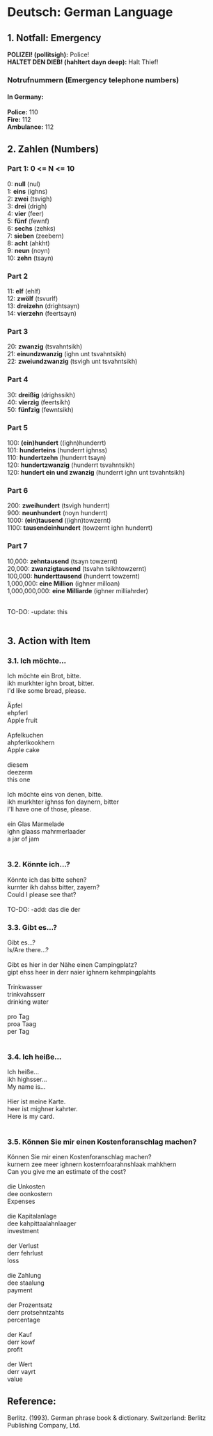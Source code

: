 # Deutsch: German Language
## 1. Notfall: Emergency
<b>POLIZEI! (pollitsigh):</b> Police!<br/>
<b>HALTET DEN DIEB! (hahltert dayn deep):</b> Halt Thief!<br/>

### Notrufnummern (Emergency telephone numbers)
#### In Germany: 
<b>Police:</b> 110<br/>
<b>Fire:</b> 112<br/>
<b>Ambulance:</b> 112<br/>

## 2. Zahlen (Numbers)
### Part 1: 0 <= N <= 10
0: <b>null</b> (nul)<br/>
1: <b>eins</b> (ighns)<br/>
2: <b>zwei</b> (tsvigh)<br/>
3: <b>drei</b> (drigh)<br/>
4: <b>vier</b> (feer)<br/>
5: <b>fünf</b> (fewnf)<br/>
6: <b>sechs</b> (zehks)<br/>
7: <b>sieben</b> (zeebern)<br/>
8: <b>acht</b> (ahkht)<br/>
9: <b>neun</b> (noyn)<br/>
10: <b>zehn</b> (tsayn)<br/>

### Part 2
11: <b>elf</b> (ehlf)<br/>
12: <b>zwölf</b> (tsvurlf)<br/>
13: <b>dreizehn</b> (drightsayn)<br/>
14: <b>vierzehn</b> (feertsayn)<br/>

### Part 3
20: <b>zwanzig</b> (tsvahntsikh)<br/>
21: <b>einundzwanzig</b> (ighn unt tsvahntsikh)<br/>
22: <b>zweiundzwanzig</b> (tsvigh unt tsvahntsikh)<br/>

### Part 4
30: <b>dreißig</b> (drighssikh)<br/>
40: <b>vierzig</b> (feertsikh)<br/>
50: <b>fünfzig</b> (fewntsikh)<br/>

### Part 5
100: <b>(ein)hundert</b> ((ighn)hunderrt)<br/>
101: <b>hunderteins</b> (hunderrt ighnss)<br/>
110: <b>hundertzehn</b> (hunderrt tsayn)<br/>
120: <b>hundertzwanzig</b> (hunderrt tsvahntsikh)<br/>
120: <b>hundert ein und zwanzig</b> (hunderrt ighn unt tsvahntsikh)<br/>

### Part 6
200: <b>zweihundert</b> (tsvigh hunderrt)<br/>
900: <b>neunhundert</b> (noyn hunderrt)<br/>
1000: <b>(ein)tausend</b> ((ighn)towzernt)<br/>
1100: <b>tausendeinhundert</b> (towzernt ighn hunderrt)<br/>

### Part 7
10,000: <b>zehntausend</b> (tsayn towzernt)<br/>
20,000: <b>zwanzigtausend</b> (tsvahn tsikhtowzernt)<br/>
100,000: <b>hunderttausend</b> (hunderrt towzernt)<br/>
1,000,000: <b>eine Million</b> (ighner milloan)<br/>
1,000,000,000: <b>eine Milliarde</b> (ighner milliahrder)<br/>

<br/>
TO-DO: -update: this<br/>
<br/>

## 3. Action with Item
### 3.1. Ich möchte... 
Ich möchte ein Brot, bitte.<br/>
ikh murkhter ighn broat, bitter.<br/>
I'd like some bread, please.<br/>
<br/>
Äpfel<br/>
ehpferl<br/>
Apple fruit<br/>
<br/>
Apfelkuchen<br/>
ahpferlkookhern<br/>
Apple cake<br/>
<br/>
diesem<br/>
deezerm<br/>
this one<br/>
<br/>
Ich möchte eins von denen, bitte.<br/>
ikh murkhter ighnss fon daynern, bitter<br/>
I'll have one of those, please.<br/>
<br/>
ein Glas Marmelade<br/>
ighn glaass mahrmerlaader<br/>
a jar of jam<br/>
<br/>

### 3.2. Könnte ich...?
Könnte ich das bitte sehen?<br/>
kurnter ikh dahss bitter, zayern?<br/>
Could I please see that?<br/>
<br/>
TO-DO: -add: das die der<br/>

### 3.3. Gibt es...?
Gibt es...?<br/>
Is/Are there...?<br/>
<br/>
Gibt es hier in der Nähe einen Campingplatz?<br/>
gipt ehss heer in derr naier ighnern kehmpingplahts<br/>
<br/>
Trinkwasser<br/>
trinkvahsserr<br/>
drinking water<br/>
<br/>
pro Tag<br/>
proa Taag<br/>
per Tag<br/>
<br/>

### 3.4. Ich heiße...
Ich heiße...<br/>
ikh highsser...<br/>
My name is...<br/>
<br/>
Hier ist meine Karte.<br/>
heer ist mighner kahrter.<br/>
Here is my card.<br/>
<br/>

### 3.5. Können Sie mir einen Kostenforanschlag machen?
Können Sie mir einen Kostenforanschlag machen?<br/>
kurnern zee meer ighnern kosternfoarahnshlaak mahkhern<br/>
Can you give me an estimate of the cost?<br/>
<br/>
die Unkosten<br/>
dee oonkostern<br/>
Expenses<br/>
<br/>
die Kapitalanlage<br/>
dee kahpittaalahnlaager<br/>
investment<br/>
<br/>
der Verlust<br/>
derr fehrlust<br/>
loss<br/>
<br/>
die Zahlung<br/>
dee staalung<br/>
payment<br/>
<br/>
der Prozentsatz<br/>
derr protsehntzahts<br/>
percentage<br/>
<br/>
der Kauf<br/>
derr kowf<br/>
profit<br/>
<br/>
der Wert<br/>
derr vayrt<br/>
value<br/>

## Reference:
Berlitz. (1993). German phrase book & dictionary. Switzerland: Berlitz Publishing Company, Ltd. 
